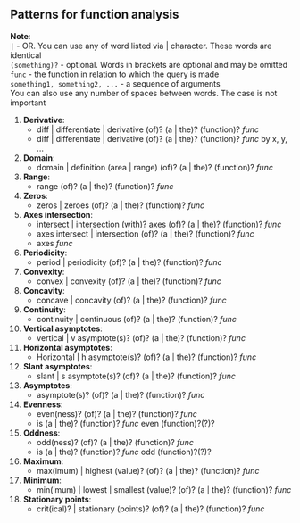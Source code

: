 ## Patterns for function analysis

**Note**: \
`|` - OR. You can use any of word listed via | character. These words are identical \
`(something)?` - optional. Words in brackets are optional and may be omitted \
`func` - the function in relation to which the query is made \
`something1, something2, ...` - a sequence of arguments \
You can also use any number of spaces between words. The case is not important

1) **Derivative**:
    - diff | differentiate | derivative (of)? (a | the)? (function)? _func_
    - diff | differentiate | derivative (of)? (a | the)? (function)? _func_ by x, y, ...
2) **Domain**:
    - domain | definition (area | range) (of)? (a | the)? (function)? _func_
3) **Range**:
    - range (of)? (a | the)? (function)? _func_
4) **Zeros**:
    - zeros | zeroes (of)? (a | the)? (function)? _func_
5) **Axes intersection**:
    - intersect | intersection (with)? axes (of)? (a | the)? (function)? _func_
    - axes intersect | intersection (of)? (a | the)? (function)? _func_
    - axes _func_
6) **Periodicity**:
    - period | periodicity (of)? (a | the)? (function)? _func_
7) **Convexity**:
    - convex | convexity (of)? (a | the)? (function)? _func_
8) **Concavity**:
    - concave | concavity (of)? (a | the)? (function)? _func_
9) **Continuity**:
    - continuity | continuous (of)? (a | the)? (function)? _func_
10) **Vertical asymptotes**:
    - vertical | v asymptote(s)? (of)? (a | the)? (function)? _func_
11) **Horizontal asymptotes**:
    - Horizontal | h asymptote(s)? (of)? (a | the)? (function)? _func_
12) **Slant asymptotes**:
    - slant | s asymptote(s)? (of)? (a | the)? (function)? _func_
13) **Asymptotes**:
    - asymptote(s)? (of)? (a | the)? (function)? _func_
14) **Evenness**:
    - even(ness)? (of)? (a | the)? (function)? _func_
    - is (a | the)? (function)? _func_ even (function)?(?)?
15) **Oddness**:
    - odd(ness)? (of)? (a | the)? (function)? _func_
    - is (a | the)? (function)? _func_ odd (function)?(?)?
16) **Maximum**:
    - max(imum) | highest (value)? (of)? (a | the)? (function)? _func_
17) **Minimum**:
    - min(imum) | lowest | smallest (value)? (of)? (a | the)? (function)? _func_
18) **Stationary points**:
    - crit(ical)? | stationary (points)? (of)? (a | the)? (function)? _func_